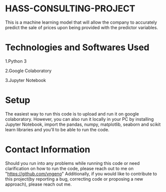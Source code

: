 # HASS-CONSULTING-PROJECT

This is a machine learning  model that will allow the company to accurately predict the sale of prices upon being provided with the predictor variables. 

# Technologies and Softwares Used
1.Python 3

2.Google Colaboratory

3.Jupyter Notebook

# Setup
The easiest way to run this code is to upload and run it on google colaboratory. However, you can also run it locally in your PC by installing Jupyter Notebook, import the pandas, numpy, matplotlib, seaborn and scikit learn libraries and you'll to be able to run the code.

# Contact Information
Should you run into any problems while running this code or need clarification on how to run the code, please reach out to me on "https://github.com/vngeno" Additionally, if you would like to contribute to this project(by reporting a bug, correcting code or proposing a new approach), please reach out me.
